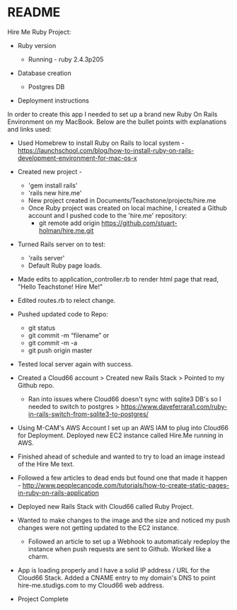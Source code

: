 # README
Hire Me Ruby Project:

* Ruby version
  * Running - ruby 2.4.3p205

* Database creation
  * Postgres DB

* Deployment instructions

In order to create this app I needed to set up a brand new Ruby On Rails Environment on my MacBook. Below are the bullet points with explanations and links used:

* Used Homebrew to install Ruby on Rails to local system - https://launchschool.com/blog/how-to-install-ruby-on-rails-development-environment-for-mac-os-x

* Created new project - 
  - 'gem install rails'
  - 'rails new hire.me'
  - New project created in Documents/Teachstone/projects/hire.me
  
  * Once Ruby project was created on local machine, I created a Github account and I pushed code to the 'hire.me' repository:
     - git remote add origin https://github.com/stuart-holman/hire.me.git

* Turned Rails server on to test:
  - 'rails server'
  -  Default Ruby page loads.
  
* Made edits to application_controller.rb to render html page that read, "Hello Teachstone! Hire Me!"

* Edited routes.rb to relect change.

* Pushed updated code to Repo:
  - git status
  - git commit -m “filename” or
  - git commit -m -a
  - git push origin master

* Tested local server again with success.

* Created a Cloud66 account > Created new Rails Stack > Pointed to my Github repo.
  - Ran into issues where Cloud66 doesn't sync with sqlite3 DB's so I needed to switch to postgres > https://www.daveferrara1.com/ruby-in-rails-switch-from-sqlite3-to-postgres/
  
* Using M-CAM's AWS Account I set up an AWS IAM to plug into Cloud66 for Deployment. Deployed new EC2 instance called Hire.Me running in AWS.

* Finished ahead of schedule and wanted to try to load an image instead of the Hire Me text.

* Followed a few articles to dead ends but found one that made it happen - http://www.peoplecancode.com/tutorials/how-to-create-static-pages-in-ruby-on-rails-application
  
* Deployed new Rails Stack with Cloud66 called Ruby Project. 

* Wanted to make changes to the image and the size and noticed my push changes were not getting updated to the EC2 instance. 
  - Followed an article to set up a Webhook to automaticaly redeploy the instance when push requests are sent to Github. Worked like a charm.
  
* App is loading properly and I have a solid IP address / URL for the Cloud66 Stack. Added a CNAME entry to my domain's DNS to point hire-me.studigs.com to my Cloud66 web address.

* Project Complete  
